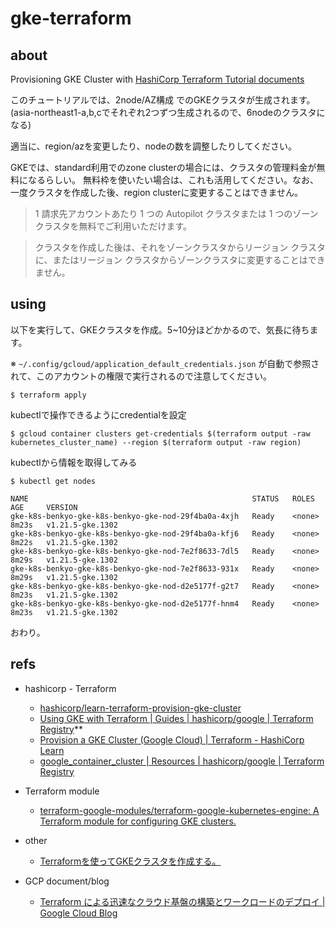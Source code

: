 # gke-terraform

## about

Provisioning GKE Cluster with [HashiCorp Terraform Tutorial documents](https://learn.hashicorp.com/tutorials/terraform/gke)

このチュートリアルでは、2node/AZ構成 でのGKEクラスタが生成されます。(asia-northeast1-a,b,cでそれぞれ2つずつ生成されるので、6nodeのクラスタになる)

適当に、region/azを変更したり、nodeの数を調整したりしてください。



GKEでは、standard利用でのzone clusterの場合には、クラスタの管理料金が無料になるらしい。
無料枠を使いたい場合は、これも活用してください。なお、一度クラスタを作成した後、region clusterに変更することはできません。

> 1 請求先アカウントあたり 1 つの Autopilot クラスタまたは 1 つのゾーンクラスタを無料でご利用いただけます。

> クラスタを作成した後は、それをゾーンクラスタからリージョン クラスタに、またはリージョン クラスタからゾーンクラスタに変更することはできません。


## using

以下を実行して、GKEクラスタを作成。5~10分ほどかかるので、気長に待ちます。

※ `~/.config/gcloud/application_default_credentials.json` が自動で参照されて、このアカウントの権限で実行されるので注意してください。 

```shell
$ terraform apply
```

kubectlで操作できるようにcredentialを設定
```shell
$ gcloud container clusters get-credentials $(terraform output -raw kubernetes_cluster_name) --region $(terraform output -raw region)
```

kubectlから情報を取得してみる
```shell
$ kubectl get nodes

NAME                                                  STATUS   ROLES    AGE     VERSION
gke-k8s-benkyo-gke-k8s-benkyo-gke-nod-29f4ba0a-4xjh   Ready    <none>   8m23s   v1.21.5-gke.1302
gke-k8s-benkyo-gke-k8s-benkyo-gke-nod-29f4ba0a-kfj6   Ready    <none>   8m22s   v1.21.5-gke.1302
gke-k8s-benkyo-gke-k8s-benkyo-gke-nod-7e2f8633-7dl5   Ready    <none>   8m29s   v1.21.5-gke.1302
gke-k8s-benkyo-gke-k8s-benkyo-gke-nod-7e2f8633-931x   Ready    <none>   8m29s   v1.21.5-gke.1302
gke-k8s-benkyo-gke-k8s-benkyo-gke-nod-d2e5177f-g2t7   Ready    <none>   8m23s   v1.21.5-gke.1302
gke-k8s-benkyo-gke-k8s-benkyo-gke-nod-d2e5177f-hnm4   Ready    <none>   8m23s   v1.21.5-gke.1302
```

おわり。


## refs

- hashicorp - Terraform
  - [hashicorp/learn-terraform-provision-gke-cluster](https://github.com/hashicorp/learn-terraform-provision-gke-cluster)
  - [Using GKE with Terraform | Guides | hashicorp/google | Terraform Registry](https://registry.terraform.io/providers/hashicorp/google/latest/docs/guides/using_gke_with_terraform)**
  - [Provision a GKE Cluster (Google Cloud) | Terraform - HashiCorp Learn](https://learn.hashicorp.com/tutorials/terraform/gke)
  - [google_container_cluster | Resources | hashicorp/google | Terraform Registry](https://registry.terraform.io/providers/hashicorp/google/latest/docs/resources/container_cluster)


- Terraform module
  - [terraform-google-modules/terraform-google-kubernetes-engine: A Terraform module for configuring GKE clusters.](https://github.com/terraform-google-modules/terraform-google-kubernetes-engine)

- other
  - [Terraformを使ってGKEクラスタを作成する。](https://www.runsystem.net/ja/magazine/iot/terraform-o-tsukatte-gke-kurasuta-o-sakusei-suru/)


- GCP document/blog
  - [Terraform による迅速なクラウド基盤の構築とワークロードのデプロイ | Google Cloud Blog](https://cloud.google.com/blog/ja/products/gcp/using-the-cloud-foundation-toolkit-with-terraform)
